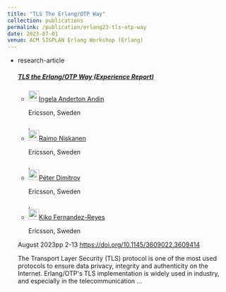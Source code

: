 ```yaml
---
title: "TLS The Erlang/OTP Way"
collection: publications
permalink: /publication/erlang23-tls-otp-way
date: 2023-07-01
venue: ACM SIGPLAN Erlang Workshop (Erlang)
---
```


<div class="multi-search multi-search--issue-item">
    <ul class="rlist ">
        <li class="grid-item separated-block--dashed--bottom">
            <div class="issue-item clearfix">
                <div class="issue-item__citation">
                    <div class="issue-heading">research-article</div>
                </div>
                <div class="issue-item__content">
                    <h5 class="issue-item__title"><a
                            href="https://dl.acm.org/doi/10.1145/3609022.3609414?cid=99659211382"
                            referrerpolicy="no-referrer-when-downgrade">TLS the
                            Erlang/OTP Way (Experience Report)</a></h5>
                    <ul class="rlist--inline loa truncate-list"
                        title="list of authors" data-lines="2">
                        <li><a href="https://acm-prod.literatumonline.com.localhost.literatumonline.com:5205/profile/99660990308"
                                title="Ingela Anderton Andin"><img
                                    class="author-picture"
                                    src="/pb-assets/icons/DOs/default-profile.svg"
                                    width="24" height="24" alt=""
                                    aria-hidden="true" /><span>Ingela Anderton
                                    Andin</span></a><span
                                class="loa_author_inst hidden">
                                <p data-doi="10.1145/contrib-99660990308">
                                    Ericsson, Sweden</p>
                            </span><span>,</span></li>
                        <li><a href="https://acm-prod.literatumonline.com.localhost.literatumonline.com:5205/profile/99660990549"
                                title="Raimo Niskanen"><img
                                    class="author-picture"
                                    src="/pb-assets/icons/DOs/default-profile.svg"
                                    width="24" height="24" alt=""
                                    aria-hidden="true" /><span>Raimo
                                    Niskanen</span></a><span
                                class="loa_author_inst hidden">
                                <p data-doi="10.1145/contrib-99660990549">
                                    Ericsson, Sweden</p>
                            </span><span>,</span></li>
                        <li><a href="https://acm-prod.literatumonline.com.localhost.literatumonline.com:5205/profile/99660990668"
                                title="Péter Dimitrov"><img
                                    class="author-picture"
                                    src="/pb-assets/icons/DOs/default-profile.svg"
                                    width="24" height="24" alt=""
                                    aria-hidden="true" /><span>Péter
                                    Dimitrov</span></a><span
                                class="loa_author_inst hidden">
                                <p data-doi="10.1145/contrib-99660990668">
                                    Ericsson, Sweden</p>
                            </span><span>,</span></li>
                        <li><a href="https://acm-prod.literatumonline.com.localhost.literatumonline.com:5205/profile/99659211382"
                                title="Kiko Fernandez-Reyes"><img
                                    class="author-picture"
                                    src="/action/showDoPubAsset?doi=10.1145/contrib-99659211382&format=rel-imgonly&assetId=kiko_pfc.jpg"
                                    width="24" height="24" alt=""
                                    aria-hidden="true" /><span>Kiko
                                    Fernandez-Reyes</span></a><span
                                class="loa_author_inst hidden">
                                <p data-doi="10.1145/contrib-99659211382">
                                    Ericsson, Sweden</p>
                            </span></li>
                    </ul>
                    <div class="issue-item__detail"><span>August
                            2023</span><span class="dot-separator">pp 2-13
                        </span><span><a
                                href="https://doi.org/10.1145/3609022.3609414"
                                class="issue-item__doi  dot-separator">https://doi.org/10.1145/3609022.3609414</a></span>
                    </div>
                    <div data-lines='4'
                        class="issue-item__abstract truncate-text">
                        <div class="issue-item__abstract truncate-text"
                            data-lines="4">
                            <p>The Transport Layer Security (TLS) protocol is
                                one of the most used protocols to
                                ensure data privacy, integrity and authenticity
                                on the Internet. Erlang/OTP's
                                TLS implementation is widely used in industry,
                                and especially in the telecommunication
                                ...</p>
                            <p></p>
                        </div>
                    </div>
                </div>
            </div>
        </li>
    </ul>
</div>

